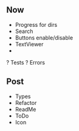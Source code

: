## Now

* Progress for dirs
* Search
* Buttons enable/disable
* TextViewer
* 

? Tests
? Errors

## Post

* Types
* Refactor
* ReadMe
* ToDo
* Icon
